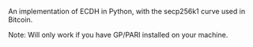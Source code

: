 An implementation of ECDH in Python, with the secp256k1 curve used in Bitcoin.

Note: Will only work if you have GP/PARI installed on your machine.
